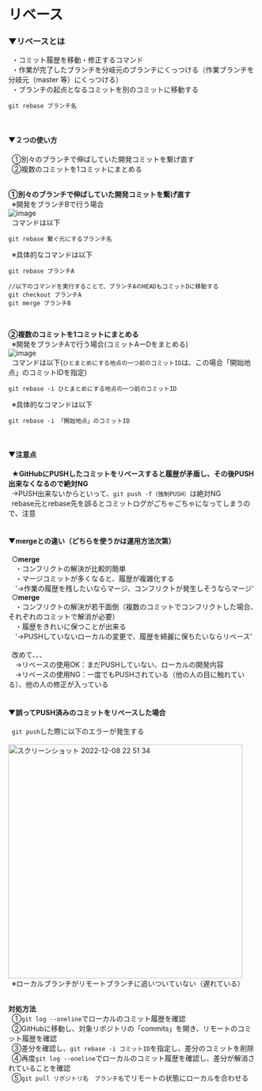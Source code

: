 # リベース

### ▼リベースとは<br>
&ensp;・コミット履歴を移動・修正するコマンド<br>
&ensp;・作業が完了したブランチを分岐元のブランチにくっつける（作業ブランチを分岐元（master 等）にくっつける）<br>
&ensp;・ブランチの起点となるコミットを別のコミットに移動する<br>
```
git rebase ブランチ名
```
<br>

#### ▼２つの使い方<br>
&ensp;①別々のブランチで伸ばしていた開発コミットを繋げ直す<br>
&ensp;②複数のコミットを1コミットにまとめる<br>
<br>

**①別々のブランチで伸ばしていた開発コミットを繋げ直す**<br>
&ensp;※開発をブランチBで行う場合<br>
![image](https://user-images.githubusercontent.com/81621944/205926765-91f1c0f0-3355-484d-821a-b10a668c28ab.png)<br>
&ensp;コマンドは以下<br>

```
git rebase 繋ぐ元にするブランチ名

```
&ensp;※具体的なコマンドは以下<br>
```
git rebase ブランチA

//以下のコマンドを実行することで、ブランチAのHEADもコミットDに移動する
git checkout ブランチA
git merge ブランチB

```
<br>

**②複数のコミットを1コミットにまとめる**<br>
&ensp;※開発をブランチAで行う場合(コミットAーDをまとめる)<br>
![image](https://user-images.githubusercontent.com/81621944/205923349-7c192968-9a56-4f33-9623-ef07ce756fa7.png)<br>
&ensp;コマンドは以下(`ひとまとめにする地点の一つ前のコミットID`は、この場合「開始地点」のコミットIDを指定)<br>
```
git rebase -i ひとまとめにする地点の一つ前のコミットID

```
&ensp;※具体的なコマンドは以下<br>
```
git rebase -i 「開始地点」のコミットID

```
<br>

#### ▼注意点<br>
&ensp;**★GitHubにPUSHしたコミットをリベースすると履歴が矛盾し、その後PUSH出来なくなるので絶対NG**<br>
&ensp;→PUSH出来ないからといって、`git push -f（強制PUSH）`は絶対NG<br>
&ensp;rebase元とrebase先を誤るとコミットログがごちゃごちゃになってしまうので、注意<br>
<br>


#### ▼mergeとの違い（どちらを使うかは運用方法次第）<br>
&ensp;○**merge**<br>
&ensp;&ensp;・コンフリクトの解決が比較的簡単<br>
&ensp;&ensp;・マージコミットが多くなると、履歴が複雑化する<br>
&ensp;&ensp;'→作業の履歴を残したいならマージ、コンフリクトが発生しそうならマージ'<br>
&ensp;○**merge**<br>
&ensp;&ensp;・コンフリクトの解決が若干面倒（複数のコミットでコンフリクトした場合、それぞれのコミットで解消が必要）<br>
&ensp;&ensp;・履歴をきれいに保つことが出来る<br>
&ensp;&ensp;'→PUSHしていないローカルの変更で、履歴を綺麗に保ちたいならリベース'<br>
<br>
&ensp;改めて、、、<br>
&ensp;&ensp;→リベースの使用OK：まだPUSHしていない、ローカルの開発内容<br>
&ensp;&ensp;→リベースの使用NG：一度でもPUSHされている（他の人の目に触れている）、他の人の修正が入っている<br>
<br>

#### ▼誤ってPUSH済みのコミットをリベースした場合<br>
&ensp;`git push`した際に以下のエラーが発生する <br>
<br>
<img width="473" alt="スクリーンショット 2022-12-08 22 51 34" src="https://user-images.githubusercontent.com/81621944/206463289-92577ea5-2b71-4545-b95c-424318578afa.png"><br>
&ensp;※ローカルブランチがリモートブランチに追いついていない（遅れている）<br>
<br>

**対処方法**<br>
&ensp;①`git log --oneline`でローカルのコミット履歴を確認<br>
&ensp;②GitHubに移動し、対象リポジトリの「commits」を開き、リモートのコミット履歴を確認<br>
&ensp;③差分を確認し、`git rebase -i コミットID`を指定し、差分のコミットを削除<br>
&ensp;④再度`git log --oneline`でローカルのコミット履歴を確認し、差分が解消されていることを確認<br>
&ensp;⑤`git pull リポジトリ名　ブランチ名`でリモートの状態にローカルを合わせる<br>
<br>






